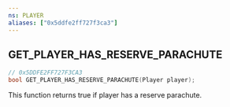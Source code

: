```yaml
---
ns: PLAYER
aliases: ["0x5ddfe2ff727f3ca3"]
---
```

## GET_PLAYER_HAS_RESERVE_PARACHUTE

```c
// 0x5DDFE2FF727F3CA3
bool GET_PLAYER_HAS_RESERVE_PARACHUTE(Player player);
```

This function returns true if player has a reserve parachute.

